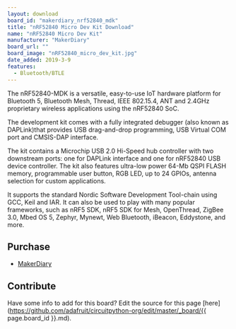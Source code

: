 ```yaml
---
layout: download
board_id: "makerdiary_nrf52840_mdk"
title: "nRF52840 Micro Dev Kit Download"
name: "nRF52840 Micro Dev Kit"
manufacturer: "MakerDiary"
board_url: ""
board_image: "nRF52840_micro_dev_kit.jpg"
date_added: 2019-3-9
features:
  - Bluetooth/BTLE
---
```


The nRF52840-MDK is a versatile, easy-to-use IoT hardware platform for Bluetooth 5, Bluetooth Mesh, Thread, IEEE 802.15.4, ANT and 2.4GHz proprietary wireless applications using the nRF52840 SoC.

The development kit comes with a fully integrated debugger (also known as DAPLink)that provides USB drag-and-drop programming, USB Virtual COM port and CMSIS-DAP interface.

The kit contains a Microchip USB 2.0 Hi-Speed hub controller with two downstream ports: one for DAPLink interface and one for nRF52840 USB device controller. The kit also features ultra-low power 64-Mb QSPI FLASH memory, programmable user button, RGB LED, up to 24 GPIOs, antenna selection for custom applications.

It supports the standard Nordic Software Development Tool-chain using GCC, Keil and IAR. It can also be used to play with many popular frameworks, such as nRF5 SDK, nRF5 SDK for Mesh, OpenThread, ZigBee 3.0, Mbed OS 5, Zephyr, Mynewt, Web Bluetooth, iBeacon, Eddystone, and more.

## Purchase
* [MakerDiary](https://store.makerdiary.com/collections/frontpage/products/nrf52840-mdk-iot-development-kit)

## Contribute

Have some info to add for this board? Edit the source for this page [here](https://github.com/adafruit/circuitpython-org/edit/master/_board/{{ page.board_id }}.md).
